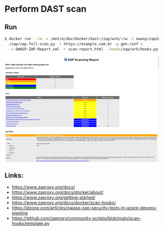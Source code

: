 # Perform DAST scan

## Run 
```bash
$ docker run --rm -v /mnt/e/dev/docker/dast:/zap/wrk/:rw -t owasp/zap2docker-stable \
  /zap/zap-full-scan.py -t https://example.com.br -g gen.conf \
  -x OWASP-ZAP-Report.xml -r scan-report.html --hook=/zap/wrk/hooks.py
```

![Report](dast.png "Report")

## Links:
+ https://www.zaproxy.org/docs/
+ https://www.zaproxy.org/docs/docker/about/
+ https://www.zaproxy.org/getting-started/
+ https://www.zaproxy.org/docs/docker/scan-hooks/
+ https://dzone.com/articles/owasp-zap-security-tests-in-azure-devops-pipeline
+ https://github.com/zaproxy/community-scripts/blob/main/scan-hooks/template.py